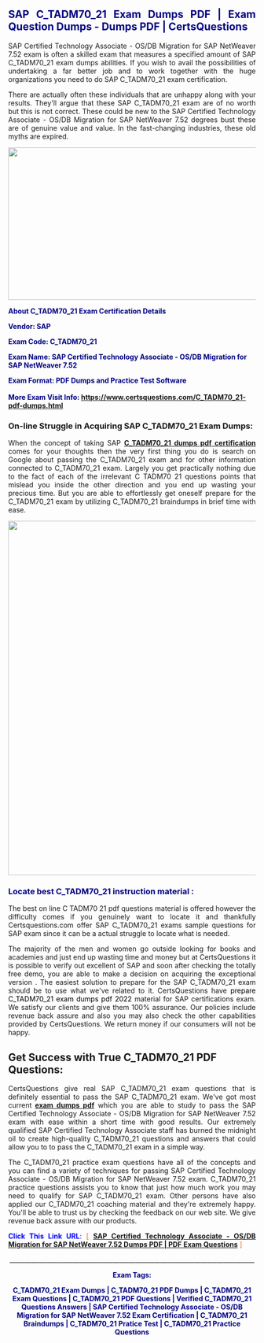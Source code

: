 <h2 style="text-align: justify;"><span style="color: #000080;">SAP C_TADM70_21 Exam Dumps PDF | Exam Question Dumps - Dumps PDF | CertsQuestions</span></h2>
<p style="text-align: justify;">SAP Certified Technology Associate - OS/DB Migration for SAP NetWeaver 7.52 exam is often a skilled exam that measures a specified amount of SAP  C_TADM70_21 exam dumps abilities. If you wish to avail the possibilities of undertaking a far better job and to work together with the huge organizations you need to do SAP C_TADM70_21 exam certification.</p>
<p style="text-align: justify;">There are actually often these individuals that are unhappy along with your results. They'll argue that these SAP  C_TADM70_21 exam are of no worth but this is not correct. These could be new to the SAP Certified Technology Associate - OS/DB Migration for SAP NetWeaver 7.52 degrees bust these are of genuine value and value. In the fast-changing industries, these old myths are expired.</p>
<p><img style="display: block; margin-left: auto; margin-right: auto;" src="https://i.imgur.com/eaP4ae9.png" width="840" height="310" /></p>
<p><span style="color: #000080;"><strong>About C_TADM70_21 Exam Certification Details</strong></span></p>
<p><span style="color: #000080;"><strong>Vendor: SAP<br /></strong></span></p>
<p><span style="color: #000080;"><strong>Exam Code: C_TADM70_21</strong></span></p>
<p><span style="color: #000080;"><strong>Exam Name: SAP Certified Technology Associate - OS/DB Migration for SAP NetWeaver 7.52</strong></span></p>
<p><span style="color: #000080;"><strong>Exam Format: PDF Dumps and Practice Test Software<br /><br />More Exam Visit Info: <span style="color: #ff6600;"><a href="https://www.certsquestions.com/C_TADM70_21-pdf-dumps.html">https://www.certsquestions.com/C_TADM70_21-pdf-dumps.html</a></span></strong></span></p>
<h3>On-line Struggle in Acquiring SAP C_TADM70_21 Exam Dumps:</h3>
<p style="text-align: justify;">When the concept of taking SAP <a href="https://www.certsquestions.com/C_TADM70_21-pdf-dumps.html"><strong> C_TADM70_21 dumps pdf certification</strong></a> comes for your thoughts then the very first thing you do is search on Google about passing the C_TADM70_21 exam and for other information connected to C_TADM70_21 exam. Largely you get practically nothing due to the fact of each of the irrelevant C TADM70 21 questions points that mislead you inside the other direction and you end up wasting your precious time. But you are able to effortlessly get oneself prepare for the C_TADM70_21 exam by utilizing C_TADM70_21 braindumps in brief time with ease.</p>
<p><a href="https://www.certsquestions.com/C_TADM70_21-pdf-dumps.html"><img style="display: block; margin-left: auto; margin-right: auto;" src="https://i.imgur.com/pxhoKQ2.png" width="720" /></a></p>
<h3><span style="color: #000080;">Locate best  C_TADM70_21 instruction material :</span></h3>
<p style="text-align: justify;">The best on line C TADM70 21 pdf questions material is offered however the difficulty comes if you genuinely want to locate it and thankfully Certsquestions.com offer SAP C_TADM70_21 exams sample questions for SAP  exam since it can be a actual struggle to locate what is needed.</p>
<p style="text-align: justify;">The majority of the men and women go outside looking for books and academies and just end up wasting time and money but at CertsQuestions it is possible to verify out excellent of SAP  and soon after checking the totally free demo, you are able to make a decision on acquiring the exceptional version . The easiest solution to prepare for the SAP C_TADM70_21 exam should be to use what we've related to it. CertsQuestions have <span style="color: #000000;">prepare C_TADM70_21 exam dumps pdf 2022</span> material for SAP certifications exam. We satisfy our clients and give them 100% assurance. Our policies include revenue back assure and also you may also check the other capabilities provided by CertsQuestions. We return money if our consumers will not be happy.</p>
<h2>Get Success with True C_TADM70_21 PDF Questions:</h2>
<p style="text-align: justify;">CertsQuestions give real SAP C_TADM70_21 exam questions that is definitely essential to pass the SAP  C_TADM70_21 exam. We've got most current<strong>&nbsp;<a href="https://www.certsquestions.com/">exam dumps pdf</a></strong>&nbsp;which you are able to study to pass the SAP Certified Technology Associate - OS/DB Migration for SAP NetWeaver 7.52 exam with ease within a short time with good results. Our extremely qualified SAP Certified Technology Associate staff has burned the midnight oil to create high-quality C_TADM70_21 questions and answers that could allow you to to pass the C_TADM70_21 exam in a simple way.</p>
<p style="text-align: justify;">The C_TADM70_21 practice exam questions have all of the concepts and you can find a variety of techniques for passing SAP Certified Technology Associate - OS/DB Migration for SAP NetWeaver 7.52 exam. C_TADM70_21 practice questions assists you to know that just how much work you may need to qualify for SAP  C_TADM70_21 exam. Other persons have also applied our C_TADM70_21 coaching material and they're extremely happy. You'll be able to trust us by checking the feedback on our web site. We give revenue back assure with our products.</p>
<p style="text-align: justify;"><span style="color: #0000ff;"><strong>Click This Link URL</strong>:</span> <span style="color: #ff6600;">[ <strong><a href="https://www.certsquestions.com/sap-certified-technology-associate-certification.html">SAP Certified Technology Associate - OS/DB Migration for SAP NetWeaver 7.52 Dumps PDF | PDF Exam Questions</a></strong> ]</span></p>
<p style="text-align: center;">______________________________________________________________________________</p>
<p style="text-align: center;"><span style="color: #000080;"><strong>Exam Tags:</strong></span></p>
<p style="text-align: center;"><span style="color: #000080;"><strong>C_TADM70_21 Exam Dumps | C_TADM70_21 PDF Dumps | C_TADM70_21 Exam Questions | C_TADM70_21 PDF Questions | Verified C_TADM70_21 Questions Answers | SAP Certified Technology Associate - OS/DB Migration for SAP NetWeaver 7.52 Exam Certification | C_TADM70_21 Braindumps | C_TADM70_21 Pratice Test | C_TADM70_21 Practice Questions</strong></span></p>
